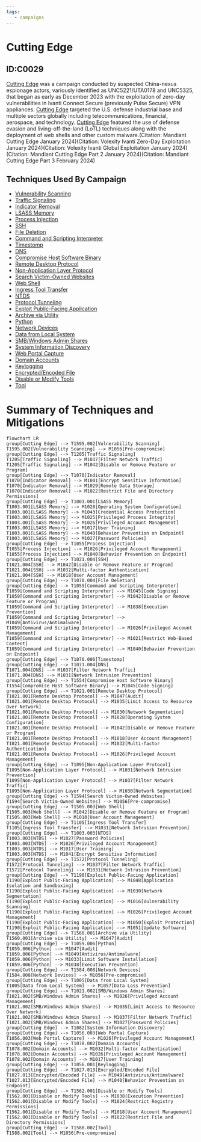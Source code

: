```yaml
---
tags:
   - campaigns
---
```

# Cutting Edge
## ID:C0029
[Cutting Edge](/mitre/campaigns/C0029) was a campaign conducted by suspected China-nexus espionage actors, variously identified as UNC5221/UTA0178 and UNC5325, that began as early as December 2023 with the exploitation of zero-day vulnerabilities in Ivanti Connect Secure (previously Pulse Secure) VPN appliances. [Cutting Edge](/mitre/campaigns/C0029) targeted the U.S. defense industrial base and multiple sectors globally including  telecommunications, financial, aerospace, and technology. [Cutting Edge](/mitre/campaigns/C0029) featured the use of defense evasion and living-off-the-land (LoTL) techniques along with the deployment of web shells and other custom malware.(Citation: Mandiant Cutting Edge January 2024)(Citation: Volexity Ivanti Zero-Day Exploitation January 2024)(Citation: Volexity Ivanti Global Exploitation January 2024)(Citation: Mandiant Cutting Edge Part 2 January 2024)(Citation: Mandiant Cutting Edge Part 3 February 2024)
## Techniques Used By Campaign
* [Vulnerability Scanning](/mitre/techniques/T1595/002)
* [Traffic Signaling](/mitre/techniques/T1205)
* [Indicator Removal](/mitre/techniques/T1070)
* [LSASS Memory](/mitre/techniques/T1003/001)
* [Process Injection](/mitre/techniques/T1055)
* [SSH](/mitre/techniques/T1021/004)
* [File Deletion](/mitre/techniques/T1070/004)
* [Command and Scripting Interpreter](/mitre/techniques/T1059)
* [Timestomp](/mitre/techniques/T1070/006)
* [DNS](/mitre/techniques/T1071/004)
* [Compromise Host Software Binary](/mitre/techniques/T1554)
* [Remote Desktop Protocol](/mitre/techniques/T1021/001)
* [Non-Application Layer Protocol](/mitre/techniques/T1095)
* [Search Victim-Owned Websites](/mitre/techniques/T1594)
* [Web Shell](/mitre/techniques/T1505/003)
* [Ingress Tool Transfer](/mitre/techniques/T1105)
* [NTDS](/mitre/techniques/T1003/003)
* [Protocol Tunneling](/mitre/techniques/T1572)
* [Exploit Public-Facing Application](/mitre/techniques/T1190)
* [Archive via Utility](/mitre/techniques/T1560/001)
* [Python](/mitre/techniques/T1059/006)
* [Network Devices](/mitre/techniques/T1584/008)
* [Data from Local System](/mitre/techniques/T1005)
* [SMB/Windows Admin Shares](/mitre/techniques/T1021/002)
* [System Information Discovery](/mitre/techniques/T1082)
* [Web Portal Capture](/mitre/techniques/T1056/003)
* [Domain Accounts](/mitre/techniques/T1078/002)
* [Keylogging](/mitre/techniques/T1056/001)
* [Encrypted/Encoded File](/mitre/techniques/T1027/013)
* [Disable or Modify Tools](/mitre/techniques/T1562/001)
* [Tool](/mitre/techniques/T1588/002)

# Summary of Techniques and Mitigations
```mermaid
flowchart LR
group[Cutting Edge] --> T1595.002[Vulnerability Scanning]
T1595.002[Vulnerability Scanning] --> M1056[Pre-compromise]
group[Cutting Edge] --> T1205[Traffic Signaling]
T1205[Traffic Signaling] --> M1037[Filter Network Traffic]
T1205[Traffic Signaling] --> M1042[Disable or Remove Feature or Program]
group[Cutting Edge] --> T1070[Indicator Removal]
T1070[Indicator Removal] --> M1041[Encrypt Sensitive Information]
T1070[Indicator Removal] --> M1029[Remote Data Storage]
T1070[Indicator Removal] --> M1022[Restrict File and Directory Permissions]
group[Cutting Edge] --> T1003.001[LSASS Memory]
T1003.001[LSASS Memory] --> M1028[Operating System Configuration]
T1003.001[LSASS Memory] --> M1043[Credential Access Protection]
T1003.001[LSASS Memory] --> M1025[Privileged Process Integrity]
T1003.001[LSASS Memory] --> M1026[Privileged Account Management]
T1003.001[LSASS Memory] --> M1017[User Training]
T1003.001[LSASS Memory] --> M1040[Behavior Prevention on Endpoint]
T1003.001[LSASS Memory] --> M1027[Password Policies]
group[Cutting Edge] --> T1055[Process Injection]
T1055[Process Injection] --> M1026[Privileged Account Management]
T1055[Process Injection] --> M1040[Behavior Prevention on Endpoint]
group[Cutting Edge] --> T1021.004[SSH]
T1021.004[SSH] --> M1042[Disable or Remove Feature or Program]
T1021.004[SSH] --> M1032[Multi-factor Authentication]
T1021.004[SSH] --> M1018[User Account Management]
group[Cutting Edge] --> T1070.004[File Deletion]
group[Cutting Edge] --> T1059[Command and Scripting Interpreter]
T1059[Command and Scripting Interpreter] --> M1045[Code Signing]
T1059[Command and Scripting Interpreter] --> M1042[Disable or Remove Feature or Program]
T1059[Command and Scripting Interpreter] --> M1038[Execution Prevention]
T1059[Command and Scripting Interpreter] --> M1049[Antivirus/Antimalware]
T1059[Command and Scripting Interpreter] --> M1026[Privileged Account Management]
T1059[Command and Scripting Interpreter] --> M1021[Restrict Web-Based Content]
T1059[Command and Scripting Interpreter] --> M1040[Behavior Prevention on Endpoint]
group[Cutting Edge] --> T1070.006[Timestomp]
group[Cutting Edge] --> T1071.004[DNS]
T1071.004[DNS] --> M1037[Filter Network Traffic]
T1071.004[DNS] --> M1031[Network Intrusion Prevention]
group[Cutting Edge] --> T1554[Compromise Host Software Binary]
T1554[Compromise Host Software Binary] --> M1045[Code Signing]
group[Cutting Edge] --> T1021.001[Remote Desktop Protocol]
T1021.001[Remote Desktop Protocol] --> M1047[Audit]
T1021.001[Remote Desktop Protocol] --> M1035[Limit Access to Resource Over Network]
T1021.001[Remote Desktop Protocol] --> M1030[Network Segmentation]
T1021.001[Remote Desktop Protocol] --> M1028[Operating System Configuration]
T1021.001[Remote Desktop Protocol] --> M1042[Disable or Remove Feature or Program]
T1021.001[Remote Desktop Protocol] --> M1018[User Account Management]
T1021.001[Remote Desktop Protocol] --> M1032[Multi-factor Authentication]
T1021.001[Remote Desktop Protocol] --> M1026[Privileged Account Management]
group[Cutting Edge] --> T1095[Non-Application Layer Protocol]
T1095[Non-Application Layer Protocol] --> M1031[Network Intrusion Prevention]
T1095[Non-Application Layer Protocol] --> M1037[Filter Network Traffic]
T1095[Non-Application Layer Protocol] --> M1030[Network Segmentation]
group[Cutting Edge] --> T1594[Search Victim-Owned Websites]
T1594[Search Victim-Owned Websites] --> M1056[Pre-compromise]
group[Cutting Edge] --> T1505.003[Web Shell]
T1505.003[Web Shell] --> M1042[Disable or Remove Feature or Program]
T1505.003[Web Shell] --> M1018[User Account Management]
group[Cutting Edge] --> T1105[Ingress Tool Transfer]
T1105[Ingress Tool Transfer] --> M1031[Network Intrusion Prevention]
group[Cutting Edge] --> T1003.003[NTDS]
T1003.003[NTDS] --> M1027[Password Policies]
T1003.003[NTDS] --> M1026[Privileged Account Management]
T1003.003[NTDS] --> M1017[User Training]
T1003.003[NTDS] --> M1041[Encrypt Sensitive Information]
group[Cutting Edge] --> T1572[Protocol Tunneling]
T1572[Protocol Tunneling] --> M1037[Filter Network Traffic]
T1572[Protocol Tunneling] --> M1031[Network Intrusion Prevention]
group[Cutting Edge] --> T1190[Exploit Public-Facing Application]
T1190[Exploit Public-Facing Application] --> M1048[Application Isolation and Sandboxing]
T1190[Exploit Public-Facing Application] --> M1030[Network Segmentation]
T1190[Exploit Public-Facing Application] --> M1016[Vulnerability Scanning]
T1190[Exploit Public-Facing Application] --> M1026[Privileged Account Management]
T1190[Exploit Public-Facing Application] --> M1050[Exploit Protection]
T1190[Exploit Public-Facing Application] --> M1051[Update Software]
group[Cutting Edge] --> T1560.001[Archive via Utility]
T1560.001[Archive via Utility] --> M1047[Audit]
group[Cutting Edge] --> T1059.006[Python]
T1059.006[Python] --> M1047[Audit]
T1059.006[Python] --> M1049[Antivirus/Antimalware]
T1059.006[Python] --> M1033[Limit Software Installation]
T1059.006[Python] --> M1038[Execution Prevention]
group[Cutting Edge] --> T1584.008[Network Devices]
T1584.008[Network Devices] --> M1056[Pre-compromise]
group[Cutting Edge] --> T1005[Data from Local System]
T1005[Data from Local System] --> M1057[Data Loss Prevention]
group[Cutting Edge] --> T1021.002[SMB/Windows Admin Shares]
T1021.002[SMB/Windows Admin Shares] --> M1026[Privileged Account Management]
T1021.002[SMB/Windows Admin Shares] --> M1035[Limit Access to Resource Over Network]
T1021.002[SMB/Windows Admin Shares] --> M1037[Filter Network Traffic]
T1021.002[SMB/Windows Admin Shares] --> M1027[Password Policies]
group[Cutting Edge] --> T1082[System Information Discovery]
group[Cutting Edge] --> T1056.003[Web Portal Capture]
T1056.003[Web Portal Capture] --> M1026[Privileged Account Management]
group[Cutting Edge] --> T1078.002[Domain Accounts]
T1078.002[Domain Accounts] --> M1032[Multi-factor Authentication]
T1078.002[Domain Accounts] --> M1026[Privileged Account Management]
T1078.002[Domain Accounts] --> M1017[User Training]
group[Cutting Edge] --> T1056.001[Keylogging]
group[Cutting Edge] --> T1027.013[Encrypted/Encoded File]
T1027.013[Encrypted/Encoded File] --> M1049[Antivirus/Antimalware]
T1027.013[Encrypted/Encoded File] --> M1040[Behavior Prevention on Endpoint]
group[Cutting Edge] --> T1562.001[Disable or Modify Tools]
T1562.001[Disable or Modify Tools] --> M1038[Execution Prevention]
T1562.001[Disable or Modify Tools] --> M1024[Restrict Registry Permissions]
T1562.001[Disable or Modify Tools] --> M1018[User Account Management]
T1562.001[Disable or Modify Tools] --> M1022[Restrict File and Directory Permissions]
group[Cutting Edge] --> T1588.002[Tool]
T1588.002[Tool] --> M1056[Pre-compromise]
```